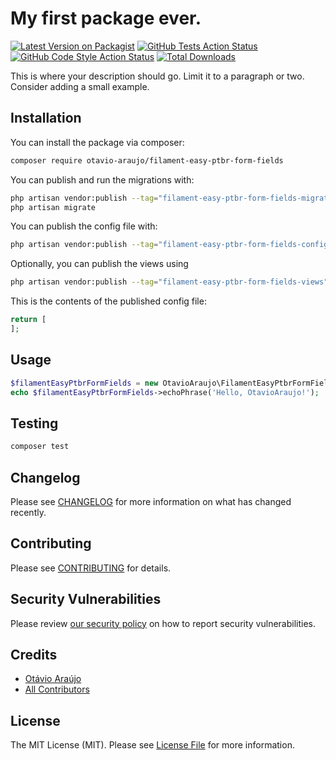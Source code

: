 # My first package ever.

[![Latest Version on Packagist](https://img.shields.io/packagist/v/otavio-araujo/filament-easy-ptbr-form-fields.svg?style=flat-square)](https://packagist.org/packages/otavio-araujo/filament-easy-ptbr-form-fields)
[![GitHub Tests Action Status](https://img.shields.io/github/actions/workflow/status/otavio-araujo/filament-easy-ptbr-form-fields/run-tests.yml?branch=main&label=tests&style=flat-square)](https://github.com/otavio-araujo/filament-easy-ptbr-form-fields/actions?query=workflow%3Arun-tests+branch%3Amain)
[![GitHub Code Style Action Status](https://img.shields.io/github/actions/workflow/status/otavio-araujo/filament-easy-ptbr-form-fields/fix-php-code-style-issues.yml?branch=main&label=code%20style&style=flat-square)](https://github.com/otavio-araujo/filament-easy-ptbr-form-fields/actions?query=workflow%3A"Fix+PHP+code+styling"+branch%3Amain)
[![Total Downloads](https://img.shields.io/packagist/dt/otavio-araujo/filament-easy-ptbr-form-fields.svg?style=flat-square)](https://packagist.org/packages/otavio-araujo/filament-easy-ptbr-form-fields)



This is where your description should go. Limit it to a paragraph or two. Consider adding a small example.

## Installation

You can install the package via composer:

```bash
composer require otavio-araujo/filament-easy-ptbr-form-fields
```

You can publish and run the migrations with:

```bash
php artisan vendor:publish --tag="filament-easy-ptbr-form-fields-migrations"
php artisan migrate
```

You can publish the config file with:

```bash
php artisan vendor:publish --tag="filament-easy-ptbr-form-fields-config"
```

Optionally, you can publish the views using

```bash
php artisan vendor:publish --tag="filament-easy-ptbr-form-fields-views"
```

This is the contents of the published config file:

```php
return [
];
```

## Usage

```php
$filamentEasyPtbrFormFields = new OtavioAraujo\FilamentEasyPtbrFormFields();
echo $filamentEasyPtbrFormFields->echoPhrase('Hello, OtavioAraujo!');
```

## Testing

```bash
composer test
```

## Changelog

Please see [CHANGELOG](CHANGELOG.md) for more information on what has changed recently.

## Contributing

Please see [CONTRIBUTING](.github/CONTRIBUTING.md) for details.

## Security Vulnerabilities

Please review [our security policy](../../security/policy) on how to report security vulnerabilities.

## Credits

- [Otávio Araújo](https://github.com/otavio-araujo)
- [All Contributors](../../contributors)

## License

The MIT License (MIT). Please see [License File](LICENSE.md) for more information.
